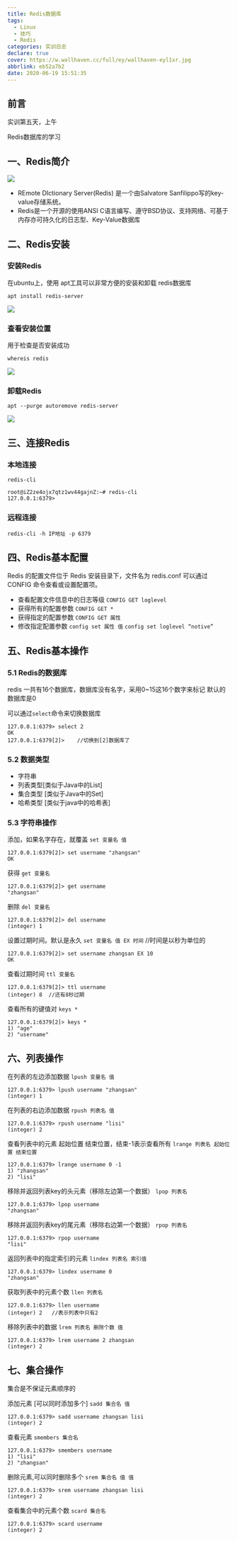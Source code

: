 ```yaml
---
title: Redis数据库
tags:
  - Linux
  - 技巧
  - Redis
categories: 实训日志
declare: true
cover: https://w.wallhaven.cc/full/ey/wallhaven-eyl1xr.jpg
abbrlink: eb52a7b2
date: 2020-06-19 15:51:35
---
```


## **前言**

实训第五天，上午

Redis数据库的学习

<!-- more -->

## 一、Redis简介

![](https://gitee.com/ouwen666/my-image/raw/master/img/redis.jpg)

* REmote DIctionary Server(Redis) 是一个由Salvatore Sanfilippo写的key-value存储系统。
* Redis是一个开源的使用ANSI C语言编写、遵守BSD协议、支持网络、可基于内存亦可持久化的日志型、Key-Value数据库

## 二、Redis安装

### 安装Redis

在ubuntu上，使用 apt工具可以非常方便的安装和卸载 redis数据库

`apt install redis-server`

![](https://gitee.com/ouwen666/my-image/raw/master/img/redis1.jpg)

### 查看安装位置

用于检查是否安装成功

`whereis redis`

![](https://gitee.com/ouwen666/my-image/raw/master/img/redis2.jpg)

### 卸载Redis

`apt --purge autoremove redis-server`

![](https://gitee.com/ouwen666/my-image/raw/master/img/redis3.jpg)

## 三、连接Redis

### 本地连接

`redis-cli`

```
root@iZ2ze4ojx7qtz1wv44gajnZ:~# redis-cli
127.0.0.1:6379> 
```

### 远程连接

`redis-cli -h IP地址 -p 6379`

## 四、Redis基本配置

Redis 的配置文件位于 Redis 安装目录下，文件名为 redis.conf
可以通过 CONFIG 命令查看或设置配置项。

* 查看配置文件信息中的日志等级
  `CONFIG GET loglevel`
* 获得所有的配置参数
  `CONFIG GET *`
* 获得指定的配置参数
  `CONFIG GET 属性`
* 修改指定配置参数
  `config set 属性 值`
  `config set loglevel “notive”`

## 五、Redis基本操作

### 5.1 Redis的数据库

redis 一共有16个数据库，数据库没有名字，采用0~15这16个数字来标记
默认的数据库是0

可以通过`select`命令来切换数据库

```
127.0.0.1:6379> select 2
OK
127.0.0.1:6379[2]>    //切换到[2]数据库了
```

### 5.2 数据类型

* 字符串
* 列表类型[类似于Java中的List]
* 集合类型 [类似于Java中的Set]
* 哈希类型 [类似于java中的哈希表]

### 5.3 字符串操作

添加，如果名字存在，就覆盖
`set 变量名 值`

```
127.0.0.1:6379[2]> set username "zhangsan"
OK
```

获得
`get 变量名`

```
127.0.0.1:6379[2]> get username
"zhangsan"
```

删除
`del 变量名`

```
127.0.0.1:6379[2]> del username
(integer) 1
```

设置过期时间。默认是永久
`set 变量名 值 EX 时间`   //时间是以秒为单位的

```
127.0.0.1:6379[2]> set username zhangsan EX 10
OK
```

查看过期时间
`ttl 变量名`

```
127.0.0.1:6379[2]> ttl username
(integer) 8  //还有8秒过期
```

查看所有的键值对
`keys *`

```
127.0.0.1:6379[2]> keys *
1) "age"
2) "username"
```

## 六、列表操作

在列表的左边添加数据
`lpush 变量名 值`

```
127.0.0.1:6379> lpush username "zhangsan"
(integer) 1
```

在列表的右边添加数据
`rpush 列表名 值`

```
127.0.0.1:6379> rpush username "lisi"
(integer) 2
```

查看列表中的元素 起始位置  结束位置，结束-1表示查看所有
`lrange 列表名 起始位置 结束位置`

```
127.0.0.1:6379> lrange username 0 -1
1) "zhangsan"
2) "lisi"
```

移除并返回列表key的头元素（移除左边第一个数据）
`lpop 列表名`

```
127.0.0.1:6379> lpop username
"zhangsan"
```

移除并返回列表key的尾元素（移除右边第一个数据）
`rpop 列表名`

```
127.0.0.1:6379> rpop username
"lisi"
```

返回列表中的指定索引的元素
`lindex 列表名 索引值`

```
127.0.0.1:6379> lindex username 0
"zhangsan"
```

获取列表中的元素个数
`llen 列表名`

```
127.0.0.1:6379> llen username
(integer) 2   //表示列表中只有2
```

移除列表中的数据
`lrem 列表名 删除个数 值`

```
127.0.0.1:6379> lrem username 2 zhangsan
(integer) 2
```

## 七、集合操作

集合是不保证元素顺序的

添加元素 [可以同时添加多个]
`sadd 集合名 值`

```
127.0.0.1:6379> sadd username zhangsan lisi
(integer) 2
```

查看元素
`smembers 集合名`

```
127.0.0.1:6379> smembers username
1) "lisi"
2) "zhangsan"
```

删除元素,可以同时删除多个
`srem 集合名 值 值`

```
127.0.0.1:6379> srem username zhangsan lisi
(integer) 2
```

查看集合中的元素个数
`scard 集合名`

```
127.0.0.1:6379> scard username
(integer) 2
```

